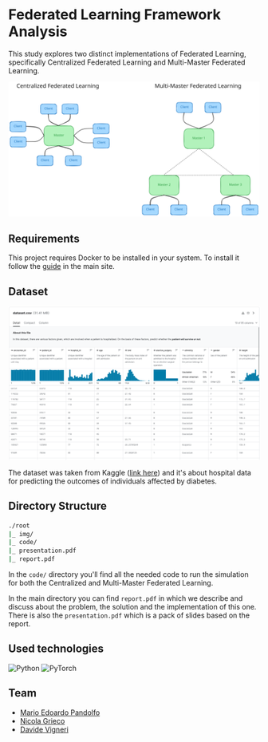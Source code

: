 # Federated Learning Framework Analysis

This study explores two distinct implementations of Federated Learning, specifically Centralized Federated Learning and Multi-Master Federated Learning.

![federated approaches](./img/federated_approaches.svg)

## Requirements

This project requires Docker to be installed in your system. To install it follow the [guide](https://docs.docker.com/engine/install/) in the main site.

## Dataset

![dataset.png](./img/dataset.png)

The dataset was taken from Kaggle ([link here](https://www.kaggle.com/datasets/mitishaagarwal/patient)) and it's about hospital data for predicting the outcomes of individuals affected by diabetes.

## Directory Structure

```bash
./root
|_ img/
|_ code/
|_ presentation.pdf
|_ report.pdf
```

In the `code/` directory you'll find all the needed code to run the simulation for both the Centralized and Multi-Master Federated Learning.

In the main directory you can find `report.pdf` in which we describe and discuss about the problem, the solution and the implementation of this one. There is also the `presentation.pdf` which is a pack of slides based on the report.

## Used technologies

![Python](https://img.shields.io/badge/python-3670A0?style=for-the-badge&logo=python&logoColor=ffdd54)
![PyTorch](https://img.shields.io/badge/PyTorch-%23EE4C2C.svg?style=for-the-badge&logo=PyTorch&logoColor=white)

## Team

- [Mario Edoardo Pandolfo](https://github.com/JRhin)
- [Nicola Grieco](https://github.com/nicolagrieco00)
- [Davide Vigneri](https://github.com/VigneriDavide)
